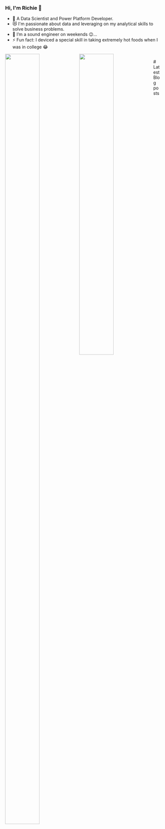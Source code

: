 ### Hi, I'm Richie 👋
- 🥅 A Data Scientist and Power Platform Developer. 
- 😻 I'm passionate about data and leveraging on my analytical skills to solve business problems.
- 👯 I’m a sound engineer on weekends 😉...
- ⚡ Fun fact: I deviced a special skill in taking extremely hot foods when I was in college 😂


<img align="left" width="47%" height="80%" src="https://github-readme-stats.vercel.app/api?username=rkadey&show_icons=true&theme=radical" />
<img align="left" width="47%" height="50%" src="https://github-readme-stats.vercel.app/api/top-langs/?username=rkadey&layout=compact&theme=radical" />
<br>
# Latest Blog posts
<!-- BLOG-POST-LIST:START -->
<!-- BLOG-POST-LIST:END -->
